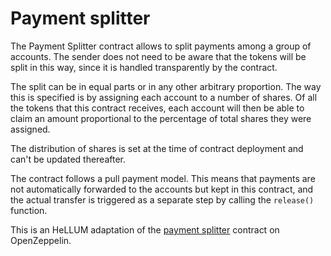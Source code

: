 # Payment splitter

The Payment Splitter contract allows to split payments among a group of accounts. The sender does not need to be aware that the tokens will be split in this way, since it is handled transparently by the contract.

The split can be in equal parts or in any other arbitrary proportion. The way this is specified is by assigning each account to a number of shares. Of all the tokens that this contract receives, each account will then be able to claim an amount proportional to the percentage of total shares they were assigned. 

The distribution of shares is set at the time of contract deployment and can't be updated thereafter.

The contract follows a pull payment model. This means that payments are not automatically forwarded to the accounts but kept in this contract, and the actual transfer is triggered as a separate step by calling the `release()` function.

This is an HeLLUM adaptation of the [payment splitter](https://docs.openzeppelin.com/contracts/2.x/api/payment#PaymentSplitter) contract on OpenZeppelin.